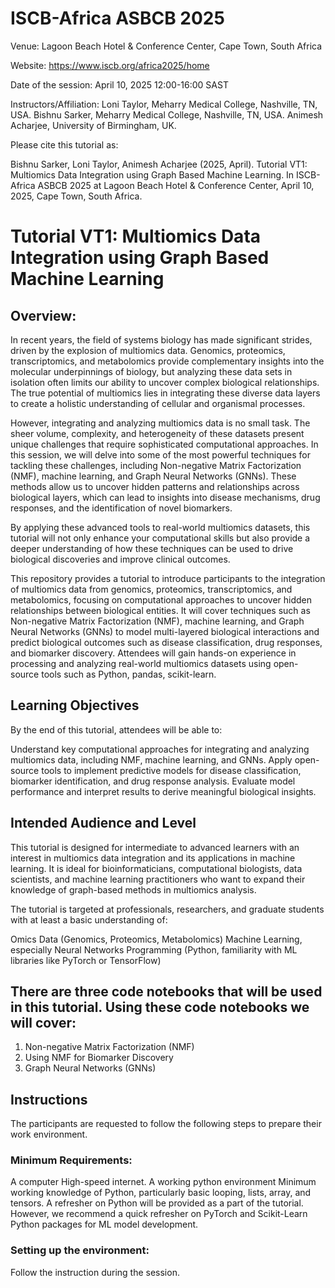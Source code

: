 # ISCB-Africa ASBCB 2025

Venue: Lagoon Beach Hotel & Conference Center, Cape Town, South Africa

Website: https://www.iscb.org/africa2025/home

Date of the session: April 10, 2025 12:00-16:00 SAST

Instructors/Affiliation: 
Loni Taylor, Meharry Medical College, Nashville, TN, USA.
Bishnu Sarker, Meharry Medical College, Nashville, TN, USA.
Animesh Acharjee, University of Birmingham, UK.

Please cite this tutorial as:

Bishnu Sarker, Loni Taylor, Animesh Acharjee (2025, April). Tutorial VT1: Multiomics Data Integration using Graph Based Machine Learning. In ISCB-Africa ASBCB 2025 at Lagoon Beach Hotel & Conference Center, April 10, 2025, Cape Town, South Africa.

# Tutorial VT1: Multiomics Data Integration using Graph Based Machine Learning

## Overview:

In recent years, the field of systems biology has made significant strides, driven by the explosion of multiomics data. Genomics, proteomics, transcriptomics, and metabolomics provide complementary insights into the molecular underpinnings of biology, but analyzing these data sets in isolation often limits our ability to uncover complex biological relationships. The true potential of multiomics lies in integrating these diverse data layers to create a holistic understanding of cellular and organismal processes.

However, integrating and analyzing multiomics data is no small task. The sheer volume, complexity, and heterogeneity of these datasets present unique challenges that require sophisticated computational approaches. In this session, we will delve into some of the most powerful techniques for tackling these challenges, including Non-negative Matrix Factorization (NMF), machine learning, and Graph Neural Networks (GNNs). These methods allow us to uncover hidden patterns and relationships across biological layers, which can lead to insights into disease mechanisms, drug responses, and the identification of novel biomarkers.

By applying these advanced tools to real-world multiomics datasets, this tutorial will not only enhance your computational skills but also provide a deeper understanding of how these techniques can be used to drive biological discoveries and improve clinical outcomes.

This repository provides a tutorial to introduce participants to the integration of multiomics data from genomics, proteomics, transcriptomics, and metabolomics, focusing on computational approaches to uncover hidden relationships between biological entities. It will cover techniques such as Non-negative Matrix Factorization (NMF), machine learning, and Graph Neural Networks (GNNs) to model multi-layered biological interactions and predict biological outcomes such as disease classification, drug responses, and biomarker discovery. Attendees will gain hands-on experience in processing and analyzing real-world multiomics datasets using open-source tools such as Python, pandas, scikit-learn.

## Learning Objectives
By the end of this tutorial, attendees will be able to:

Understand key computational approaches for integrating and analyzing multiomics data, including NMF, machine learning, and GNNs.
Apply open-source tools to implement predictive models for disease classification, biomarker identification, and drug response analysis.
Evaluate model performance and interpret results to derive meaningful biological insights.

## Intended Audience and Level
This tutorial is designed for intermediate to advanced learners with an interest in multiomics data integration and its applications in machine learning. It is ideal for bioinformaticians, computational biologists, data scientists, and machine learning practitioners who want to expand their knowledge of graph-based methods in multiomics analysis.

The tutorial is targeted at professionals, researchers, and graduate students with at least a basic understanding of:

Omics Data (Genomics, Proteomics, Metabolomics)
Machine Learning, especially Neural Networks
Programming (Python, familiarity with ML libraries like PyTorch or TensorFlow)

## There are three code notebooks that will be used in this tutorial. Using these code notebooks we will cover:
1.	Non-negative Matrix Factorization (NMF)
2.	Using NMF for Biomarker Discovery
3.	Graph Neural Networks (GNNs)

## Instructions
The participants are requested to follow the following steps to prepare their work environment.

### Minimum Requirements:
A computer
High-speed internet.
A working python environment
Minimum working knowledge of Python, particularly basic looping, lists, array, and tensors. A refresher on Python will be provided as a part of the tutorial. However, we recommend a quick refresher on PyTorch and Scikit-Learn Python packages for ML model development.

### Setting up the environment:
Follow the instruction during the session.


